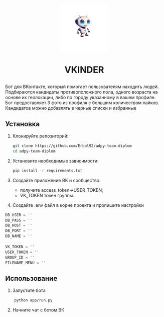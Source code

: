 
<p align="center">
    <img src="vkinder.png" width="150" alt="Логотип VKINDER">
</p>

# <p align="center">VKINDER</p>
<p>Бот для ВКонтакте, который помогает пользователям находить людей.<br>
Подбираются кандидаты противоположного пола, одного возраста на основе их геолокации, либо по городу указанному в вашем профиле.<br>
Бот предоставляет 3 фото из профиля с большим количеством лайков.<br>
Кандидатов можно добавлять в черные списки и избранные</p>

## Установка
1. Клонируйте репозиторий:
   ```bash
   git clone https://github.com/Erbol92/adpy-team-diplom
   cd adpy-team-diplom
   ```
2. Установите необходимые зависимости:
    ``` bash
    pip install -r requirements.txt
    ```
3. Создайте приложение ВК и сообщество:
   - получите access_token->USER_TOKEN;
   - VK_TOKEN токен группы. 
    
4. Cоздайте .env файл в корне проекта и пропишите настройки
```python
DB_USER = ''
DB_PASS = ''
DB_HOST = ''
DB_PORT = ''
DB_NAME = ''

VK_TOKEN = ''
USER_TOKEN = ''
GROUP_ID = ''
FILENAME_MENU = ''
```
## Использование
1. Запустите бота
```bash
    python app/run.py
```
2. Начните чат с ботом ВК
